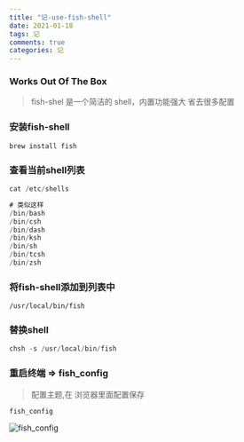 ```yaml
---
title: "记-use-fish-shell"
date: 2021-01-18
tags: 记
comments: true
categories: 记
---
```



### Works Out Of The Box
> fish-shel 是一个简洁的 shell，内置功能强大 省去很多配置

### 安装fish-shell

```shell
brew install fish
```

### 查看当前shell列表

```js
cat /etc/shells

# 类似这样
/bin/bash
/bin/csh
/bin/dash
/bin/ksh
/bin/sh
/bin/tcsh
/bin/zsh
```

### 将fish-shell添加到列表中
```shell
/usr/local/bin/fish    
```

### 替换shell
```js
chsh -s /usr/local/bin/fish
```


### 重启终端 => fish_config
> 配置主题,在 浏览器里面配置保存

```shell
fish_config
```

![fish_config](https://tva1.sinaimg.cn/large/008eGmZEly1gmrnafd191j31r60u0tnr.jpg)


